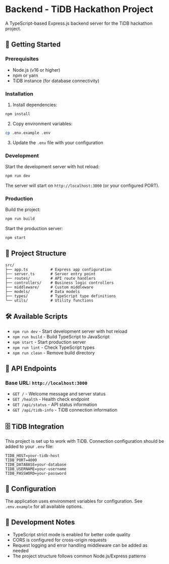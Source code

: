 # Backend - TiDB Hackathon Project

A TypeScript-based Express.js backend server for the TiDB hackathon project.

## 🚀 Getting Started

### Prerequisites

- Node.js (v16 or higher)
- npm or yarn
- TiDB instance (for database connectivity)

### Installation

1. Install dependencies:
```bash
npm install
```

2. Copy environment variables:
```bash
cp .env.example .env
```

3. Update the `.env` file with your configuration

### Development

Start the development server with hot reload:
```bash
npm run dev
```

The server will start on `http://localhost:3000` (or your configured PORT).

### Production

Build the project:
```bash
npm run build
```

Start the production server:
```bash
npm start
```

## 📁 Project Structure

```
src/
├── app.ts          # Express app configuration
├── server.ts       # Server entry point
├── routes/         # API route handlers
├── controllers/    # Business logic controllers
├── middleware/     # Custom middleware
├── models/         # Data models
├── types/          # TypeScript type definitions
└── utils/          # Utility functions
```

## 🛠 Available Scripts

- `npm run dev` - Start development server with hot reload
- `npm run build` - Build TypeScript to JavaScript
- `npm start` - Start production server
- `npm run lint` - Check TypeScript types
- `npm run clean` - Remove build directory

## 📡 API Endpoints

### Base URL: `http://localhost:3000`

- `GET /` - Welcome message and server status
- `GET /health` - Health check endpoint
- `GET /api/status` - API status information
- `GET /api/tidb-info` - TiDB connection information

## 🗄️ TiDB Integration

This project is set up to work with TiDB. Connection configuration should be added to your `.env` file:

```env
TIDB_HOST=your-tidb-host
TIDB_PORT=4000
TIDB_DATABASE=your-database
TIDB_USERNAME=your-username
TIDB_PASSWORD=your-password
```

## 🔧 Configuration

The application uses environment variables for configuration. See `.env.example` for all available options.

## 📝 Development Notes

- TypeScript strict mode is enabled for better code quality
- CORS is configured for cross-origin requests
- Request logging and error handling middleware can be added as needed
- The project structure follows common Node.js/Express patterns